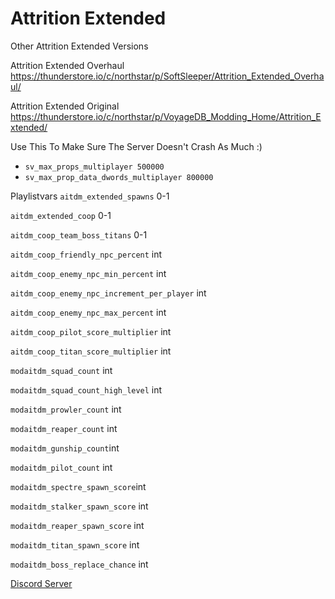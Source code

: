 # Attrition Extended

Other Attrition Extended Versions

Attrition Extended Overhaul
https://thunderstore.io/c/northstar/p/SoftSleeper/Attrition_Extended_Overhaul/

Attrition Extended Original
https://thunderstore.io/c/northstar/p/VoyageDB_Modding_Home/Attrition_Extended/

Use This To Make Sure The Server Doesn't Crash As Much :)

- `sv_max_props_multiplayer 500000` 
- `sv_max_prop_data_dwords_multiplayer 800000` 

Playlistvars 
`aitdm_extended_spawns` 0-1

`aitdm_extended_coop` 0-1

`aitdm_coop_team_boss_titans` 0-1

`aitdm_coop_friendly_npc_percent` int

`aitdm_coop_enemy_npc_min_percent` int

`aitdm_coop_enemy_npc_increment_per_player` int

`aitdm_coop_enemy_npc_max_percent` int

`aitdm_coop_pilot_score_multiplier` int

`aitdm_coop_titan_score_multiplier` int

`modaitdm_squad_count` int 

`modaitdm_squad_count_high_level` int

`modaitdm_prowler_count` int

`modaitdm_reaper_count` int

`modaitdm_gunship_count`int

`modaitdm_pilot_count` int

`modaitdm_spectre_spawn_score`int

`modaitdm_stalker_spawn_score` int

`modaitdm_reaper_spawn_score` int

`modaitdm_titan_spawn_score` int

`modaitdm_boss_replace_chance` int


[Discord Server](https://discord.gg/9wcEdgRyrs)

